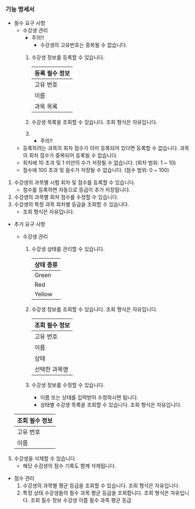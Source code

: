 ### **기능 명세서**

- 필수 요구 사항
    - 수강생 관리
        - 주의‼️
            - 수강생의 고유번호는 중복될 수 없습니다.
        1. 수강생 정보를 등록할 수 있습니다.
            
            
            | 등록 필수 정보 |
            | --- |
            | 고유 번호 |
            | 이름 |
            | 과목 목록 |
        2. 수강생 목록을 조회할 수 있습니다. 조회 형식은 자유입니다.
        3. - 주의‼️
    - 등록하려는 과목의 회차 점수가 이미 등록되어 있다면 등록할 수 없습니다. 과목의 회차 점수가 중복되어 등록될 수 없습니다.
    - 회차에 10 초과 및 1 미만의 수가 저장될 수 없습니다. (회차 범위: 1 ~ 10)
    - 점수에 100 초과 및 음수가 저장될 수 없습니다. (점수 범위: 0 ~ 100)
1. 수강생의 과목별 시험 회차 및 점수를 등록할 수 있습니다.
    - 점수를 등록하면 자동으로 등급이 추가 저장됩니다.
2. 수강생의 과목별 회차 점수를 수정할 수 있습니다.
3. 수강생의 특정 과목 회차별 등급을 조회할 수 있습니다.
    - 조회 형식은 자유입니다.
- 추가 요구 사항
    - 수강생 관리
        1. 수강생 상태를 관리할 수 있습니다.
            
            
            | 상태 종류 |
            | --- |
            | Green |
            | Red |
            | Yellow |
        2. 수강생 정보를 조회할 수 있습니다. 조회 형식은 자유입니다.
            
            
            | 조회 필수 정보 |
            | --- |
            | 고유 번호 |
            | 이름 |
            | 상태 |
            | 선택한 과목명 |
        3. 수강생 정보를 수정할 수 있습니다.
            - 이름 또는 상태를 입력받아 수정하시면 됩니다.
            - 상태별 수강생 목록을 조회할 수 있습니다. 조회 형식은 자유입니다.
    
    
    | 조회 필수 정보 |
    | --- |
    | 고유 번호 |
    | 이름 |
5. 수강생을 삭제할 수 있습니다.
    - 해당 수강생의 점수 기록도 함께 삭제됩니다.
- 점수 관리
    1. 수강생의 과목별 평균 등급을 조회할 수 있습니다. 조회 형식은 자유입니다.
    2.  특정 상태 수강생들의 필수 과목 평균 등급을 조회합니다. 조회 형식은 자유입니다.
조회 필수 정보
수강생 이름
필수 과목 평균 등급
